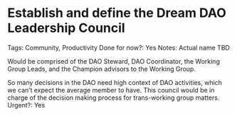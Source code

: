# Establish and define the Dream DAO Leadership Council

Tags: Community, Productivity
Done for now?: Yes
Notes: Actual name TBD

Would be comprised of the DAO Steward, DAO Coordinator, the Working Group Leads, and the Champion advisors to the Working Group.

So many decisions in the DAO need high context of DAO activities, which we can’t expect the average member to have. This council would be in charge of the decision making process for trans-working group matters.
Urgent?: Yes